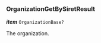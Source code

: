 

### OrganizationGetBySiretResult





  
<article>

***item*** `OrganizationBase?` 

The organization.

</article>

